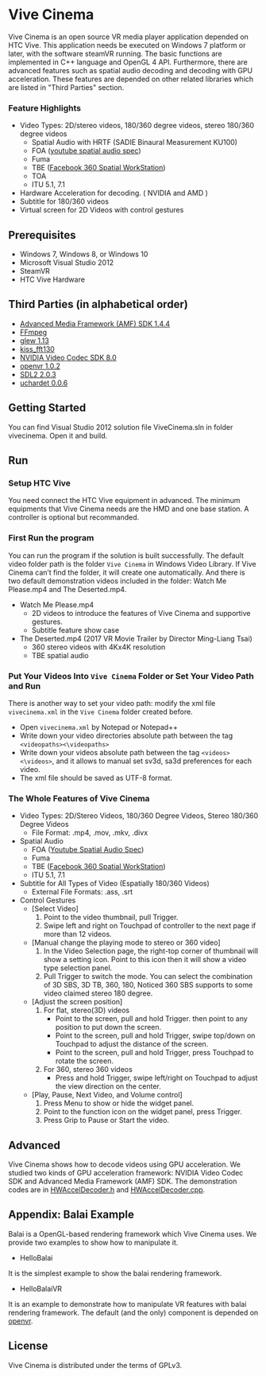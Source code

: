 # Vive Cinema

Vive Cinema is an open source VR media player application depended on HTC Vive. This application needs be executed on Windows 7 platform or later, with the software steamVR running. The basic functions are implemented in C++ language and OpenGL 4 API. Furthermore, there are advanced features such as spatial audio decoding and decoding with GPU acceleration. These features are depended on other related libraries which are listed in "Third Parties" section.

### Feature Highlights

* Video Types: 2D/stereo videos, 180/360 degree videos, stereo 180/360 degree videos
     * Spatial Audio with HRTF (SADIE Binaural Measurement KU100)
     * FOA ([youtube spatial audio spec](https://github.com/google/spatial-media/blob/master/docs/spatial-audio-rfc.md))
     * Fuma
     * TBE ([Facebook 360 Spatial WorkStation](https://facebook360.fb.com/spatial-workstation/))
     * TOA
     * ITU 5.1, 7.1
* Hardware Acceleration for decoding. ( NVIDIA and AMD )
* Subtitle for 180/360 videos
* Virtual screen for 2D Videos with control gestures
    
## Prerequisites

* Windows 7, Windows 8, or Windows 10
* Microsoft Visual Studio 2012
* SteamVR
* HTC Vive Hardware

## Third Parties (in alphabetical order)

* [Advanced Media Framework (AMF) SDK 1.4.4](https://github.com/GPUOpen-LibrariesAndSDKs/AMF)
* [FFmpeg](https://github.com/FFmpeg/FFmpeg)
* [glew 1.13](http://glew.sourceforge.net/)
* [kiss_fft130](https://sourceforge.net/projects/kissfft/)
* [NVIDIA Video Codec SDK 8.0](https://developer.nvidia.com/nvidia-video-codec-sdk)
* [openvr 1.0.2](https://github.com/ValveSoftware/openvr/releases/tag/v1.0.2)
* [SDL2 2.0.3](https://www.libsdl.org/) 
* [uchardet 0.0.6](https://github.com/BYVoid/uchardet)

## Getting Started

You can find Visual Studio 2012 solution file ViveCinema.sln in folder vivecinema. Open it and build.
        
## Run

### Setup HTC Vive  
        
You need connect the HTC Vive equipment in advanced. The minimum equipments that Vive Cinema needs are the HMD and one base station. A controller is optional but recommanded.

### First Run the program

You can run the program if the solution is built successfully. The default video folder path is the folder `Vive Cinema` in Windows Video Library. If Vive Cinema can’t find the folder, it will create one automatically. And there is two default demonstration videos included in the folder: Watch Me Please.mp4 and The Deserted.mp4. 
* Watch Me Please.mp4
     * 2D videos to introduce the features of Vive Cinema and supportive gestures.
     * Subtitle feature show case
* The Deserted.mp4 (2017 VR Movie Trailer by Director Ming-Liang Tsai)
     * 360 stereo videos with 4Kx4K resolution
     * TBE spatial audio

### Put Your Videos Into `Vive Cinema` Folder or Set Your Video Path and Run
 
There is another way to set your video path: modify the xml file `vivecinema.xml` in the `Vive Cinema` folder created before.
* Open `vivecinema.xml` by Notepad or Notepad++
* Write down your video directories absolute path between the tag `<videopaths><\videopaths>`
* Write down your videos absolute path between the tag `<videos><\videos>`, and it allows to manual set sv3d, sa3d preferences for each video.
* The xml file should be saved as UTF-8 format. 


### The Whole Features of Vive Cinema

* Video Types: 2D/Stereo Videos, 180/360 Degree Videos, Stereo 180/360 Degree Videos
     * File Format: .mp4, .mov, .mkv, .divx
* Spatial Audio 
     * FOA ([Youtube Spatial Audio Spec](https://github.com/google/spatial-media/blob/master/docs/spatial-audio-rfc.md))
     * Fuma
     * TBE ([Facebook 360 Spatial WorkStation](https://facebook360.fb.com/spatial-workstation/))
     * ITU 5.1, 7.1
* Subtitle for All Types of Video (Espatially 180/360 Videos)
     * External File Formats: .ass, .srt
* Control Gestures
     * [Select Video] 
          1. Point to the video thumbnail, pull Trigger.
          2. Swipe left and right on Touchpad of controller to the next page if more than 12 videos.
     * [Manual change the playing mode to stereo or 360 video]
          1. In the Video Selection page, the right-top corner of thumbnail will show a setting icon. Point to this icon then it will show a video type selection panel. 
          2. Pull Trigger to switch the mode. You can select the combination of 3D SBS, 3D TB, 360, 180, Noticed 360 SBS supports to some video claimed stereo 180 degree.
     * [Adjust the screen position]
          1. For flat, stereo(3D) videos
               - Point to the screen, pull and hold Trigger. then point to any position to put down the screen.
               - Point to the screen, pull and hold Trigger, swipe top/down on Touchpad to adjust the distance of the screen.
               - Point to the screen, pull and hold Trigger, press Touchpad to rotate the screen.
          2. For 360, stereo 360 videos
               - Press and hold Trigger, swipe left/right on Touchpad to adjust the view direction on the center.
     * [Play, Pause, Next Video, and Volume control]
          1. Press Menu to show or hide the widget panel.
          2. Point to the function icon on the widget panel, press Trigger.
          3. Press Grip to Pause or Start the video.

## Advanced

Vive Cinema shows how to decode videos using GPU acceleration. We studied two kinds of GPU acceleration framework: NVIDIA Video Codec SDK and Advanced Media Framework (AMF) SDK.
The demonstration codes are in [HWAccelDecoder.h](vivecinema/HWAccelDecoder.h) and [HWAccelDecoder.cpp](vivecinema/HWAccelDecoder.cpp).

## Appendix: Balai Example

Balai is a OpenGL-based rendering framework which Vive Cinema uses. We provide two examples to show how to manipulate it.

* HelloBalai

It is the simplest example to show the balai rendering framework.

* HelloBalaiVR

It is an example to demonstrate how to manipulate VR features with balai rendering framework. The default (and the only) component is depended on [openvr](https://github.com/ValveSoftware/openvr).

## License

Vive Cinema is distributed under the terms of GPLv3.

